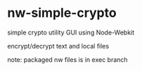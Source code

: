 nw-simple-crypto
================

simple crypto utility GUI using Node-Webkit

encrypt/decrypt text and local files

note: packaged nw files is in exec branch